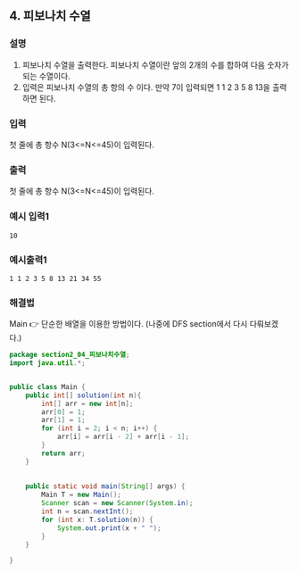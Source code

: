 ## 4. 피보나치 수열  
  
### 설명  
1. 피보나치 수열을 출력한다. 피보나치 수열이란 앞의 2개의 수를 합하여 다음 숫자가 되는 수열이다.  
2. 입력은 피보나치 수열의 총 항의 수 이다. 만약 7이 입력되면 1 1 2 3 5 8 13을 출력하면 된다.         
    
### 입력    
첫 줄에 총 항수 N(3<=N<=45)이 입력된다.                
  
### 출력  
첫 줄에 총 항수 N(3<=N<=45)이 입력된다.      
  
### 예시 입력1  
```
10 
```  
    
### 예시출력1  

```
1 1 2 3 5 8 13 21 34 55
```  
  
### 해결법  
Main 👉 단순한 배열을 이용한 방법이다. (나중에 DFS section에서 다시 다뤄보겠다.)  
  
```java
package section2_04_피보나치수열;
import java.util.*;


public class Main {
	public int[] solution(int n){
		int[] arr = new int[n];
		arr[0] = 1;
		arr[1] = 1;
		for (int i = 2; i < n; i++) {
			arr[i] = arr[i - 2] + arr[i - 1];
		}
		return arr;
	}
	
	
	public static void main(String[] args) {
		Main T = new Main();
		Scanner scan = new Scanner(System.in);
		int n = scan.nextInt();
		for (int x: T.solution(n)) {
			System.out.print(x + " ");
		}
	}

}

```  